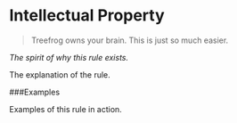 # Intellectual Property

> Treefrog owns your brain. This is just so much easier.

<i>The spirit of why this rule exists.</i>

 The explanation of the rule.
 
###Examples

Examples of this rule in action.
 